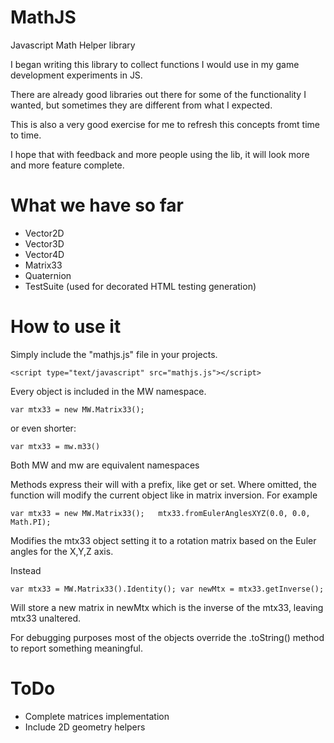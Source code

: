 MathJS
======

Javascript Math Helper library

I began writing this library to collect functions I would use in my game development experiments in JS.

There are already good libraries out there for some of the functionality I wanted, but sometimes they 
are different from what I expected.

This is also a very good exercise for me to refresh this concepts fromt time to time.

I hope that with feedback and more people using the lib, it will look more and more feature complete. 

What we have so far
=======

* Vector2D
* Vector3D
* Vector4D
* Matrix33
* Quaternion
* TestSuite (used for decorated HTML testing generation)


How to use it
=======

Simply include the "mathjs.js" file in your projects.

`<script type="text/javascript" src="mathjs.js"></script>`

Every object is included in the MW namespace.

`var mtx33 = new MW.Matrix33(); `

or even shorter:

`var mtx33 = mw.m33()`

Both MW and mw are equivalent namespaces

Methods express their will with a prefix, like get or set. Where omitted, 
the function will modify the current object like in matrix inversion. For example

`
var mtx33 = new MW.Matrix33();  
mtx33.fromEulerAnglesXYZ(0.0, 0.0, Math.PI);
`

Modifies the mtx33 object setting it to a rotation matrix based on the Euler angles for the X,Y,Z axis.

Instead

`
var mtx33 = MW.Matrix33().Identity();
var newMtx = mtx33.getInverse();
`

Will store a new matrix in newMtx which is the inverse of the mtx33, leaving mtx33 unaltered.

For debugging purposes most of the objects override the .toString() method to report something meaningful.

ToDo
=======

* Complete matrices implementation
* Include 2D geometry helpers

